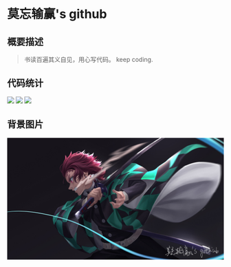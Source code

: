 # 莫忘输赢's github
## 概要描述
>书读百遍其义自见，用心写代码。 keep coding.

## 代码统计

![](https://github-readme-stats-eight-theta.vercel.app/api?username=mowangshuying&hide_border=true&show_icons=true&theme=bear&include_all_commits=true&count_private=true)
![](https://raw.githubusercontent.com/mowangshuying/github-stats-transparent/output/generated/overview.svg)
![](https://raw.githubusercontent.com/mowangshuying/github-stats-transparent/output/generated/languages.svg)

## 背景图片

![mowangshuying](./img/mowangshuying.png)
